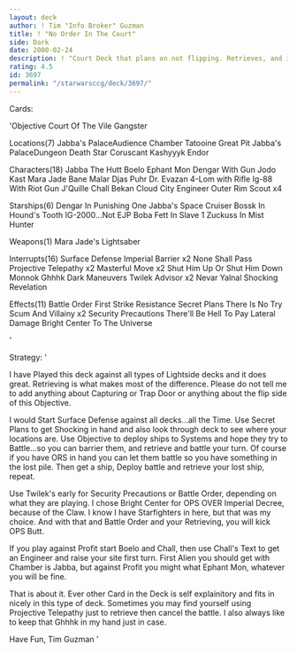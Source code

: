 ```yaml
---
layout: deck
author: ! Tim "Info Broker" Guzman
title: ! "No Order In The Court"
side: Dark
date: 2000-02-24
description: ! "Court Deck that plans on not flipping. Retrieves, and is very fun to play."
rating: 4.5
id: 3697
permalink: "/starwarsccg/deck/3697/"
---
```

Cards: 

'Objective
Court Of The Vile Gangster

Locations(7)
Jabba's PalaceAudience Chamber
Tatooine Great Pit
Jabba's PalaceDungeon
Death Star
Coruscant
Kashyyyk
Endor

Characters(18)
Jabba The Hutt
Boelo
Ephant Mon
Dengar With Gun
Jodo Kast
Mara Jade
Bane Malar
Djas Puhr
Dr. Evazan
4-Lom with Rifle
Ig-88 With Riot Gun
J'Quille
Chall Bekan
Cloud City Engineer
Outer Rim Scout x4

Starships(6)
Dengar In Punishing One
Jabba's Space Cruiser
Bossk In Hound's Tooth
IG-2000...Not EJP
Boba Fett In Slave 1
Zuckuss In Mist Hunter

Weapons(1)
Mara Jade's Lightsaber

Interrupts(16)
Surface Defense
Imperial Barrier x2
None Shall Pass
Projective Telepathy x2
Masterful Move x2
Shut Him Up Or Shut Him Down
Monnok
Ghhhk
Dark Maneuvers
Twilek Advisor x2
Nevar Yalnal
Shocking Revelation

Effects(11)
Battle Order
First Strike
Resistance
Secret Plans
There Is No Try
Scum And Villainy x2
Security Precautions
There'll Be Hell To Pay
Lateral Damage
Bright Center To The Universe

'

Strategy: '

I have Played this deck against all types of Lightside decks and it does great.  Retrieving is what makes most of the difference.	Please do not tell me to add anything about Capturing or Trap Door or anything about the flip side of this Objective.

I would Start Surface Defense against all decks...all the Time.  Use Secret Plans to get Shocking in hand and also look through deck to see where your locations are.  Use Objective to deploy ships to Systems and hope they try to Battle...so you can barrier them, and retrieve and battle your turn.  Of course if you have ORS in hand you can let them battle so you have something in the lost pile.  Then get a ship, Deploy battle and retrieve your lost ship, repeat.

Use Twilek's early for Security Precautions or Battle Order, depending on what they are playing.  I chose Bright Center for OPS OVER Imperial Decree, because of the Claw.  I know I have Starfighters in here, but that was my choice.  And with that and Battle Order and your Retrieving, you will kick OPS Butt.

If you play against Profit start Boelo and Chall, then use Chall's Text to get an Engineer and raise your site first turn.  First Alien you should get with Chamber is Jabba, but against Profit you might what Ephant Mon, whatever you will be fine.

That is about it. Ever other Card in the Deck is self explainitory and fits in nicely in this type of deck.  Sometimes you may find yourself using Projective Telepathy just to retrieve then cancel the battle.  I also always like to keep that Ghhhk in my hand just in case.

Have Fun,
Tim Guzman '
